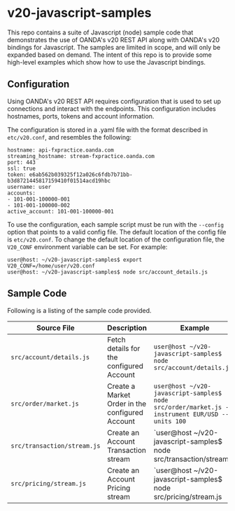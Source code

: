 # v20-javascript-samples

This repo contains a suite of Javascript (node) sample code that demonstrates
the use of OANDA's v20 REST API along with OANDA's v20 bindings for Javascript.
The samples are limited in scope, and will only be expanded based on demand.
The intent of this repo is to provide some high-level examples which show how
to use the Javascript bindings.

## Configuration

Using OANDA's v20 REST API requires configuration that is used to set up
connections and interact with the endpoints. This configuration includes
hostnames, ports, tokens and account information.

The configuration is stored in a .yaml file with the format described
in `etc/v20.conf`, and resembles the following:

```
hostname: api-fxpractice.oanda.com
streaming_hostname: stream-fxpractice.oanda.com
port: 443
ssl: true
token: e6ab562b039325f12a026c6fdb7b71bb-b3d8721445817159410f01514acd19hbc
username: user
accounts:
- 101-001-100000-001
- 101-001-100000-002
active_account: 101-001-100000-001
```

To use the configuration, each sample script must be run with the `--config`
option that points to a valid config file. The default location of the
config file is `etc/v20.conf`. To change the default location of the configuration
file, the `V20_CONF` environment variable can be set. For example:

```
user@host: ~/v20-javascript-samples$ export V20_CONF=/home/user/v20.conf
user@host: ~/v20-javascript-samples$ node src/account_details.js
```

## Sample Code

Following is a listing of the sample code provided.

| Source File | Description | Example |
| ----------- | ----------- | ------- |
| `src/account/details.js` | Fetch details for the configured Account | `user@host ~/v20-javascript-samples$ node src/account/details.js` |
| `src/order/market.js` | Create a Market Order in the configured Account | `user@host ~/v20-javascript-samples$ node src/order/market.js --instrument EUR/USD --units 100` |
| `src/transaction/stream.js` | Create an Account Transaction stream | `user@host ~/v20-javascript-samples$ node src/transaction/stream.js |
| `src/pricing/stream.js` | Create an Account Pricing stream | `user@host ~/v20-javascript-samples$ node src/pricing/stream.js |
